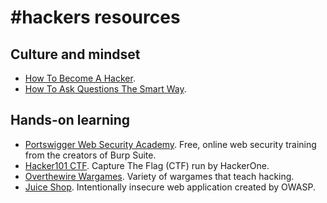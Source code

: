 # #hackers resources

## Culture and mindset

- [How To Become A Hacker](http://www.catb.org/~esr/faqs/hacker-howto.html). 
- [How To Ask Questions The Smart Way](http://www.catb.org/~esr/faqs/hacker-howto.html).

## Hands-on learning

- [Portswigger Web Security Academy](https://portswigger.net/web-security).
  Free, online web security training from the creators of Burp Suite.
- [Hacker101 CTF](https://ctf.hacker101.com/). Capture The Flag (CTF)
  run by HackerOne.
- [Overthewire Wargames](https://overthewire.org/wargames/). Variety of
  wargames that teach hacking.
- [Juice Shop](https://github.com/juice-shop/juice-shop). Intentionally
  insecure web application created by OWASP.
